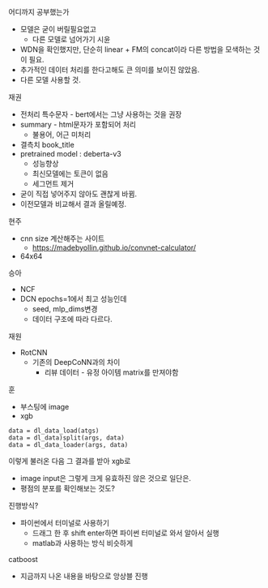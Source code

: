 

어디까지 공부했는가
- 모델은 굳이 버릴필요없고
	- 다른 모델로 넘어가기
시윤
- WDN을 확인했지만, 단순히 linear + FM의 concat이라 다른 방법을 모색하는 것이 필요.
- 추가적인 데이터 처리를 한다고해도 큰 의미를 보이진 않았음.
- 다른 모델 사용할 것.


재권
- 전처리 특수문자 - bert에서는 그냥 사용하는 것을 권장
- summary - html문자가 포함되어 처리
	- 불용어, 어근 미처리
- 결측치 book_title
- pretrained model  : deberta-v3
	- 성능향상
	- 최신모델에는 토큰이 없음
	- 세그먼트 제거
- 굳이 직접 넣어주지 않아도 괜찮게 바뀜.
- 이전모델과 비교해서 결과 올릴예정.



현주
- cnn size 계산해주는 사이트
	- https://madebyollin.github.io/convnet-calculator/
- 64x64

승아
- NCF
- DCN epochs=1에서 최고 성능인데
	- seed, mlp_dims변경
	- 데이터 구조에 따라 다르다.

재원
- RotCNN
	- 기존의 DeepCoNN과의 차이
		- 리뷰 데이터 - 유정 아이템 matrix를 만져야함



훈
- 부스팅에 image
- xgb
```
data = dl_data_load(atgs)
data = dl_data)split(args, data)
data = dl_data_loader(args, data)
```

이렇게 불러온 다음 그 결과를 받아 xgb로
- image input은 그렇게 크게 유효하진 않은 것으로 일단은.
- 평점의 분포를 확인해보는 것도?



진행방식?
- 파이썬에서 터미널로 사용하기
	- 드래그 한 후 shift enter하면 파이썬 터미널로 와서 알아서 실행
	- matlab과 사용하는 방식 비슷하게

catboost
- 지금까지 나온 내용을 바탕으로 앙상블 진행


